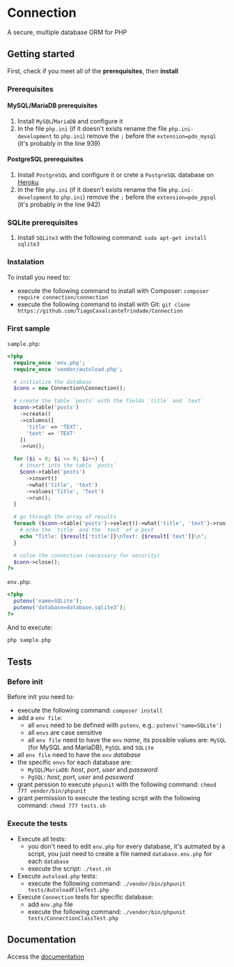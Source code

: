 # Connection
A secure, multiple database ORM for PHP

## Getting started
First, check if you meet all of the **prerequisites**, then **install**
### Prerequisites
#### MySQL/MariaDB prerequisites
1. Install `MySQL`/`MariaDB` and configure it
2. In the file `php.ini` (if it doesn't exists rename the file `php.ini-development` to `php.ini`) remove the `;` before the `extension=pdo_mysql` (it's probably in the line 939)
#### PostgreSQL prerequisites
1. Install `PostgreSQL` and configure it or crete a `PostgreSQL` database on [Heroku](https://data.heroku.com/)
2. In the file `php.ini` (if it doesn't exists rename the file `php.ini-development` to `php.ini`) remove the `;` before the `extension=pdo_pgsql` (it's probably in the line 942)
### SQLite prerequisites
1. Install `SQLite3` with the following command: `sudo apt-get install sqlite3`
### Instalation
To install you need to:
  * execute the following command to install with Composer: `composer require connection/connection`
  * execute the following command to install with Git: `git clone https://github.com/TiagoCavalcanteTrindade/Connection`
### First sample
`sample.php`:
```php
<?php
  require_once 'env.php';
  require_once 'vendor/autoload.php';

  # initialize the database
  $conn = new Connection\Connection();

  # create the table `posts` with the fields `title` and `text`
  $conn->table('posts')
    ->create()
    ->columns([
      'title' => 'TEXT',
      'text' => 'TEXT'
    ])
    ->run();

  for ($i = 0; $i <= 9; $i++) {
    # insert into the table `posts`
    $conn->table('posts')
      ->insert()
      ->what('title', 'text')
      ->values('Title', 'Text')
      ->run();
  }

  # go through the array of results
  foreach ($conn->table('posts')->select()->what('title', 'text')->run() as $result) {
    # echo the `title` and the `text` of a post
    echo "Title: {$result['title']}\nText: {$result['text']}\n";
  }

  # colse the connection (necessary for security)
  $conn->close();
?>
```
`env.php`:
```php
<?php
  putenv('name=SQLite');
  putenv('database=database.sqlite3');
?>
```
And to execute:
```bash
php sample.php
```

## Tests
### Before init
Before init you need to:
  * execute the following command: `composer install`
  * add a `env file`:
    * all `envs` need to be defined with `putenv`, e.g.: `putenv('name=SQLite')`
    * all `envs` are case sensitive
    * all `env file` need to have the `env` *name*, its possible values are: `MySQL` (for MySQL and MariaDB), `PgSQL` and `SQLite`
  * all `env file` need to have the `env` *database*
  * the specific `envs` for each database are:
    * `MySQL`/`MariaDB`: *host*, *port*, *user* and *password*
    * `PgSQL`: *host*, *port*, *user* and *password*
  * grant perssion to execute `phpunit` with the following command: `chmod 777 vendor/bin/phpunit`
  * grant permission to execute the testing script with the following command: `chmod 777 tests.sh`

### Execute the tests
* Execute all tests:
  * you don't need to edit `env.php` for every database, it's autmated by a script, you just need to create a file named `database.env.php` for each `database`
  * execute the script: `./test.sh`
* Execute `autoload.php` tests:
  * execute the following command: `./vendor/bin/phpunit tests/AutoloadFileTest.php`
* Execute `Connection` tests for specific database:
  * add `env.php` file
  * execute the following command: `./vendor/bin/phpunit tests/ConnectionClassTest.php`

## Documentation
Access the [documentation](https://github.com/TiagoCavalcanteTrindade/Connection/wiki)